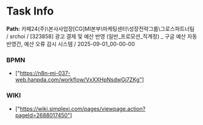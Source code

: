 # Task Info

**Path:** 카페24(주)\본사사업장\[CG]MI본부\마케팅센터\성장전략그룹\그로스파트너팀 / srchoi / [323858] 광고 결제 및 예산 반영 (일반_프로모션_직계정) _ 구글 예산 자동 반영건, 예산 오류 감시 시스템 / 2025-09-01_00-00-00

### BPMN
- ["https://n8n-mi-037-web.hanpda.com/workflow/VxXXHpNsdwGj7ZKg"]

### WIKI
- ["https://wiki.simplexi.com/pages/viewpage.action?pageId=2688017450"]

